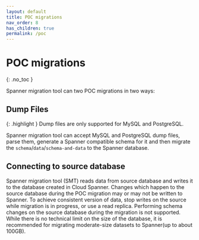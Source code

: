 ```yaml
---
layout: default
title: POC migrations
nav_order: 8
has_children: true
permalink: /poc
---
```


# POC migrations
{: .no_toc }

Spanner migration tool can two POC migrations in two ways:

## Dump Files

{: .highlight }
Dump files are only supported for MySQL and PostgreSQL.

Spanner migration tool can accept MySQL and PostgreSQL dump files, parse them, generate a Spanner compatible schema for it and then migrate the `schema`/`data`/`schema-and-data` to the Spanner database.

## Connecting to source database

Spanner migration tool (SMT) reads data from source database and writes it to the database created in Cloud Spanner. Changes which happen to the source database during the POC migration may or may not be written to Spanner. To achieve consistent version of data, stop writes on the source while migration is in progress, or use a read replica. Performing schema changes on the source database during the migration is not supported. While there is no technical limit on the size of the database, it is recommended for migrating moderate-size datasets to Spanner(up to about 100GB).

